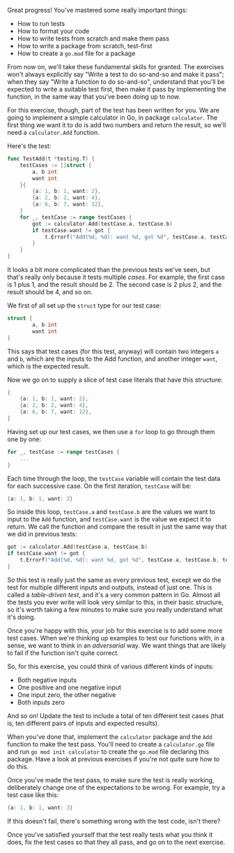 Great progress! You've mastered some really important things:

* How to run tests
* How to format your code
* How to write tests from scratch and make them pass
* How to write a package from scratch, test-first
* How to create a `go.mod` file for a package

From now on, we'll take these fundamental skills for granted. The exercises won't always explicitly say "Write a test to do so-and-so and make it pass"; when they say "Write a function to do so-and-so", understand that you'll be expected to write a suitable test first, then make it pass by implementing the function, in the same way that you've been doing up to now.

For this exercise, though, part of the test has been written for you. We are going to implement a simple calculator in Go, in package `calculator`. The first thing we want it to do is add two numbers and return the result, so we'll need a `calculator.Add` function.

Here's the test:

```go
func TestAdd(t *testing.T) {
	testCases := []struct {
		a, b int
		want int
	}{
		{a: 1, b: 1, want: 2},
		{a: 2, b: 2, want: 4},
		{a: 6, b: 7, want: 12},
	}
	for _, testCase := range testCases {
		got := calculator.Add(testCase.a, testCase.b)
		if testCase.want != got {
			t.Errorf("Add(%d, %d): want %d, got %d", testCase.a, testCase.b, testCase.want, got)
		}
	}
}
```

It looks a bit more complicated than the previous tests we've seen, but that's really only because it tests multiple _cases_. For example, the first case is 1 plus 1, and the result should be 2. The second case is 2 plus 2, and the result should be 4, and so on.

We first of all set up the `struct` type for our test case:

```go
struct {
		a, b int
		want int
}
```

This says that test cases (for this test, anyway) will contain two integers `a` and `b`, which are the inputs to the Add function, and another integer `want`, which is the expected result.

Now we go on to supply a slice of test case literals that have this structure:

```go
{
	{a: 1, b: 1, want: 2},
	{a: 2, b: 2, want: 4},
	{a: 6, b: 7, want: 12},
}
```

Having set up our test cases, we then use a `for` loop to go through them one by one:

```go
for _, testCase := range testCases {
	...
}
```

Each time through the loop, the `testCase` variable will contain the test data for each successive case. On the first iteration, `testCase` will be:

```go
{a: 1, b: 1, want: 2}
```

So inside this loop, `testCase.a` and `testCase.b` are the values we want to input to the `Add` function, and `testCase.want` is the value we expect it to return. We call the function and compare the result in just the same way that we did in previous tests:

```go
got := calculator.Add(testCase.a, testCase.b)
if testCase.want != got {
	t.Errorf("Add(%d, %d): want %d, got %d", testCase.a, testCase.b, testCase.want, got)
}
```

So this test is really just the same as every previous test, except we do the test for multiple different inputs and outputs, instead of just one. This is called a _table-driven test_, and it's a very common pattern in Go. Almost all the tests you ever write will look very similar to this, in their basic structure, so it's worth taking a few minutes to make sure you really understand what it's doing.

Once you're happy with this, your job for this exercise is to add some more test cases. When we're thinking up examples to test our functions with, in a sense, we want to think in an _adversarial_ way. We want things that are likely to fail if the function isn't quite correct.

So, for this exercise, you could think of various different kinds of inputs:

* Both negative inputs
* One positive and one negative input
* One input zero, the other negative
* Both inputs zero

And so on! Update the test to include a total of ten different test cases (that is, ten different pairs of inputs and expected results).

When you've done that, implement the `calculator` package and the `Add` function to make the test pass. You'll need to create a `calculator.go` file and run `go mod init calculator` to create the `go.mod` file declaring this package. Have a look at previous exercises if you're not quite sure how to do this.

Once you've made the test pass, to make sure the test is really working, deliberately change one of the expectations to be wrong. For example, try a test case like this:

```go
{a: 1, b: 1, want: 3}
```

If this doesn't fail, there's something wrong with the test code, isn't there?

Once you've satisfied yourself that the test really tests what you think it does, fix the test cases so that they all pass, and go on to the next exercise.
